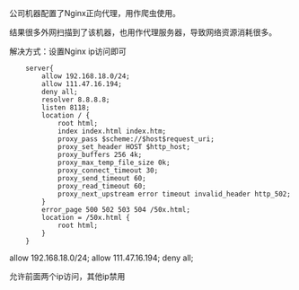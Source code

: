 公司机器配置了Nginx正向代理，用作爬虫使用。

结果很多外网扫描到了该机器，也用作代理服务器，导致网络资源消耗很多。

解决方式：设置Nginx ip访问即可




```
    server{
		allow 192.168.18.0/24;
		allow 111.47.16.194;
		deny all;
		resolver 8.8.8.8;
		listen 8118;
		location / {
			root html;
			index index.html index.htm;
			proxy_pass $scheme://$host$request_uri;
			proxy_set_header HOST $http_host;
			proxy_buffers 256 4k;
			proxy_max_temp_file_size 0k;
			proxy_connect_timeout 30;
			proxy_send_timeout 60;
			proxy_read_timeout 60;
			proxy_next_upstream error timeout invalid_header http_502;
		}
		error_page 500 502 503 504 /50x.html;
		location = /50x.html {
			root html;
		}
	}
```


allow 192.168.18.0/24;
allow 111.47.16.194;
deny all;

允许前面两个ip访问，其他ip禁用